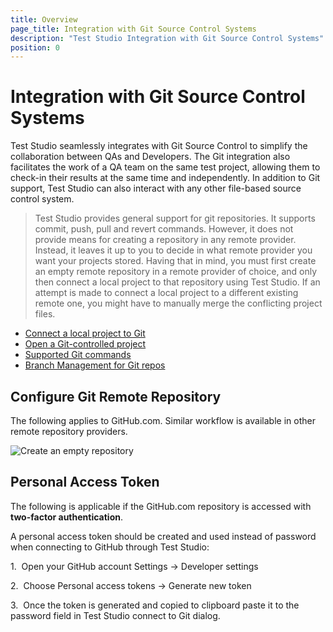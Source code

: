 ```yaml
---
title: Overview
page_title: Integration with Git Source Control Systems
description: "Test Studio Integration with Git Source Control Systems"
position: 0
---
```

# Integration with Git Source Control Systems

Test Studio seamlessly integrates with Git Source Control to simplify the collaboration between QAs and Developers. The Git integration also facilitates the work of a QA team on the same test project, allowing them to check-in their results at the same time and independently. In addition to Git support, Test Studio can also interact with any other file-based source control system.

> Test Studio provides general support for git repositories. It supports commit, push, pull and revert commands. However, it does not provide means for creating a repository in any remote provider. Instead, it leaves it up to you to decide in what remote provider you want your projects stored. Having that in mind, you must first create an empty remote repository in a remote provider of choice, and only then connect a local project to that repository using Test Studio. If an attempt is made to connect a local project to a different existing remote one, you might have to manually merge the conflicting project files.

- <a href="/features/source-control/git/connect-to-git" target="_blank">Connect a local project to Git</a>
- <a href="/features/source-control/git/open-git-project" target="_blank">Open a Git-controlled project</a>
- <a href="/features/source-control/git/supported-git-commands" target="_blank">Supported Git commands</a>
- <a href="/features/source-control/git/branch-management" target="_blank">Branch Management for Git repos</a>

## Configure Git Remote Repository

The following applies to GitHub.com. Similar workflow is available in other remote repository providers. 

![Create an empty repository][1]

## Personal Access Token

The following is applicable if the GitHub.com repository is accessed with **two-factor authentication**.

A personal access token should be created and used instead of password when connecting to GitHub through Test Studio:

1.&nbsp; Open your GitHub account Settings -> Developer settings
	
2.&nbsp; Choose Personal access tokens -> Generate new token
	
3.&nbsp; Once the token is generated and copied to clipboard paste it to the password field in Test Studio connect to Git dialog.

[1]: /img/features/source-control/git/overview/fig1.png